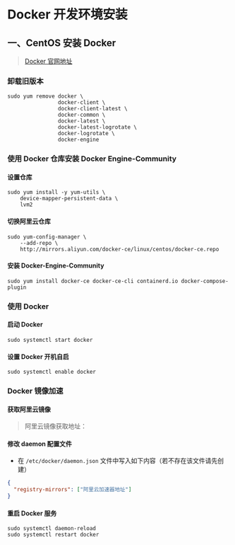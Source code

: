 # Docker 开发环境安装

## 一、CentOS 安装 Docker

> [Docker 官网地址](https://www.docker.com/)

### 卸载旧版本

```shell
sudo yum remove docker \
                docker-client \
                docker-client-latest \
                docker-common \
                docker-latest \
                docker-latest-logrotate \
                docker-logrotate \
                docker-engine
```

### 使用 Docker 仓库安装 Docker Engine-Community

#### 设置仓库

```shell
sudo yum install -y yum-utils \
    device-mapper-persistent-data \
    lvm2
```

#### 切换阿里云仓库

```shell
sudo yum-config-manager \
    --add-repo \
    http://mirrors.aliyun.com/docker-ce/linux/centos/docker-ce.repo
```

#### 安装 Docker-Engine-Community

```shell
sudo yum install docker-ce docker-ce-cli containerd.io docker-compose-plugin
```

### 使用 Docker

#### 启动 Docker

```shell
sudo systemctl start docker
```

#### 设置 Docker 开机自启

```shell
sudo systemctl enable docker
```

### Docker 镜像加速

#### 获取阿里云镜像

> 阿里云镜像获取地址：[](https://cr.console.aliyun.com/cn-hangzhou/instances/mirrors)

#### 修改 daemon 配置文件

- 在  `/etc/docker/daemon.json` 文件中写入如下内容（若不存在该文件请先创建）

```json
{
  "registry-mirrors": ["阿里云加速器地址"]
}
```

#### 重启 Docker 服务

```shell
sudo systemctl daemon-reload
sudo systemctl restart docker
```

